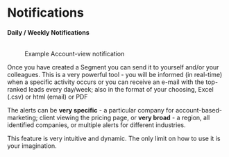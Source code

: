 # Notifications

#### **Daily / Weekly Notifications**

<figure><img src="https://wp.leadboxer.com/wp-content/uploads/10_leads_for_segment__Top_Leads_on_leadboxer_com___Deliveries___Deliveries___Drafts___Customer_io-1.png" alt=""><figcaption><p>Example Account-view notification</p></figcaption></figure>

Once you have created a Segment you can send it to yourself and/or your colleagues. This is a very powerful tool - you will be informed (in real-time) when a specific activity occurs or you can receive an e-mail with the top-ranked leads every day/week; also in the format of your choosing, Excel (.csv) or html (email) or PDF

The alerts can be **very specific** -  a particular company for account-based-marketing; client viewing the pricing page, or **very broad** - a region, all identified companies, or multiple alerts for different industries.&#x20;

This feature is very intuitive and dynamic. The only limit on how to use it is your imagination.
